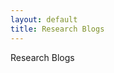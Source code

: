 ```yaml
---
layout: default
title: Research Blogs
---
```


Research Blogs

<style>
  .footer {
    display: none;
  }
</style>
